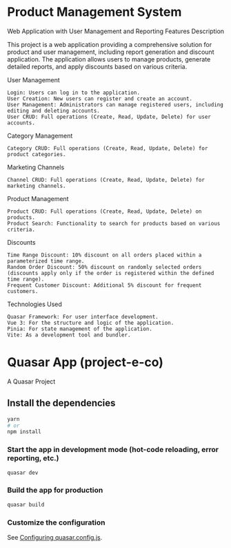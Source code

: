 # Product Management System
Web Application with User Management and Reporting Features
Description

This project is a web application providing a comprehensive solution for product and user management, including report generation and discount application. The application allows users to manage products, generate detailed reports, and apply discounts based on various criteria.

User Management

    Login: Users can log in to the application.
    User Creation: New users can register and create an account.
    User Management: Administrators can manage registered users, including editing and deleting accounts.
    User CRUD: Full operations (Create, Read, Update, Delete) for user accounts.

Category Management

    Category CRUD: Full operations (Create, Read, Update, Delete) for product categories.

Marketing Channels

    Channel CRUD: Full operations (Create, Read, Update, Delete) for marketing channels.

Product Management

    Product CRUD: Full operations (Create, Read, Update, Delete) on products.
    Product Search: Functionality to search for products based on various criteria.

Discounts

    Time Range Discount: 10% discount on all orders placed within a parameterized time range.
    Random Order Discount: 50% discount on randomly selected orders (discounts apply only if the order is registered within the defined time range).
    Frequent Customer Discount: Additional 5% discount for frequent customers.

Technologies Used

    Quasar Framework: For user interface development.
    Vue 3: For the structure and logic of the application.
    Pinia: For state management of the application.
    Vite: As a development tool and bundler.

# Quasar App (project-e-co)

A Quasar Project

## Install the dependencies
```bash
yarn
# or
npm install
```

### Start the app in development mode (hot-code reloading, error reporting, etc.)
```bash
quasar dev
```


### Build the app for production
```bash
quasar build
```

### Customize the configuration
See [Configuring quasar.config.js](https://v2.quasar.dev/quasar-cli-vite/quasar-config-js).


